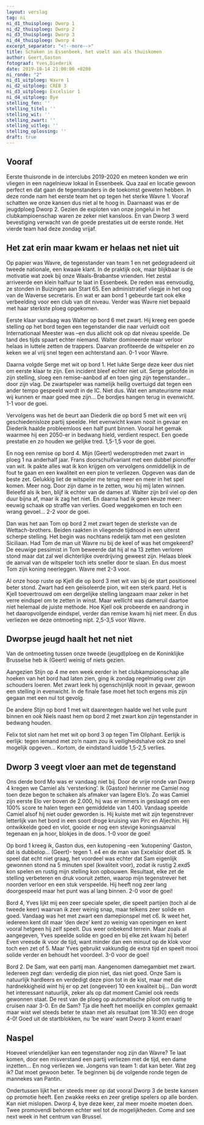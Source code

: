 ```yaml
---
layout: verslag
tag: ni
ni_d1_thuisploeg: Dworp 1
ni_d2_thuisploeg: Dworp 2
ni_d3_thuisploeg: Dworp 3
ni_d4_thuisploeg: Dworp 4
excerpt_separator: "<!--more-->"
title: Schaken in Essenbeek, het voelt aan als thuiskomen
author: Geert,Gaston
fotograaf: Yves,Diederik
date: 2019-10-14 21:00:00 +0200
ni_ronde: "2"
ni_d1_uitploeg: Wavre 1
ni_d2_uitploeg: CREB 3
ni_d3_uitploeg: Excelsior 1
ni_d4_uitploeg: Bye
stelling_fen: ''
stelling_titel: ''
stelling_wit: ''
stelling_zwart: ''
stelling_uitleg: ''
stelling_oplossing: ''
draft: true
---
```

## Vooraf

Eerste thuisronde in de interclubs 2019-2020 en meteen konden we erin vliegen in een nagelnieuw lokaal in Essenbeek. Qua zaal en locatie gewoon perfect en dat gaan de tegenstanders in de toekomst geweten hebben. In deze ronde nam het eerste team het op tegen het sterke Wavre 1. Vooraf schatten we onze kansen dus niet al te hoog in. Daarnaast was er de jeugdploeg Dworp 2. Gezien de exploten van onze jongelui in het clubkampioenschap waren ze zeker niet kansloos. En van Dworp 3 werd bevestiging verwacht van de goede prestaties uit de eerste ronde. Het vierde team had deze zondag vrijaf.<!--more-->

## Het zat erin maar kwam er helaas net niet uit

Op papier was Wavre, de tegenstander van team 1 en net gedegradeerd uit tweede nationale, een kwaaie klant. In de praktijk ook, maar blijkbaar is de motivatie wat zoek bij onze Waals-Brabantse vrienden. Het zestal arriveerde een klein halfuur te laat in Essenbeek. De reden was eenvoudig, ze stonden in Buizingen aan Start 65. Een administratief vliegje in het oog van de Waverse secretaris. En wat er aan bord 1 gebeurde tart ook elke verbeelding voor een club van dit niveau. Verder was Wavre niet bepaald met haar sterkste ploeg opgekomen.

Eerste klaar vandaag was Walter op bord 6 met zwart. Hij kreeg een goede stelling op het bord tegen een tegenstander die naar verluidt ooit Internationaal Meester was –en dus allicht ook op dat niveau speelde. De tand des tijds spaart echter niemand. Walter domineerde maar verloor helaas in luttele zetten de trappers. Daarvan profiteerde de witspeler en zo keken we al vrij snel tegen een achterstand aan. 0-1 voor Wavre.

Daarna volgde Serge met wit op bord 1. Het lukte Serge deze keer dus niet om eerste klaar te zijn. Een incident bleef echter niet uit. Serge geloofde in zijn stelling, sloeg een remise-aanbod af en toen ging zijn tegenstander... door zijn vlag. De zwartspeler was namelijk heilig overtuigd dat tegen een ander tempo gespeeld wordt in de IC. Niet dus.  Wat een amateurisme maar wij kunnen er maar goed mee zijn... De bordjes hangen terug in evenwicht. 1-1 voor de goei.

Vervolgens was het de beurt aan Diederik die op bord 5 met wit een vrij geschiedenisloze partij speelde. Het evenwicht kwam nooit in gevaar en Diederik haalde probleemloos een half punt binnen. Vooral het gemak waarmee hij een 2050-er in bedwang hield, verdient respect. Een goede prestatie en zo houden we gelijke tred. 1,5-1,5 voor de goei.

En nog een remise op bord 4. Mijn (Geert) wederoptreden met zwart in ploeg 1 na anderhalf jaar. Frans doorschuifvariant met een dubbel pionoffer van wit. Ik pakte alles wat ik kon krijgen om vervolgens onmiddellijk in de fout te gaan en een kwaliteit en een pion te verliezen. Opgeven was dan de beste zet. Gelukkig liet de witspeler me terug meer en meer in het spel komen. Meer nog. Door zijn dame in te zetten, wou hij mij laten winnen. Beleefd als ik ben, blijf ik echter van de dames af. Walter zijn bril viel op den duur bijna af, maar ik zag het niet. En daarna had ik geen keuze meer: eeuwig schaak op straffe van verlies. Goed weggekomen en toch een wrang gevoel... 2-2 voor de goei.

Dan was het aan Tom op bord 2 met zwart tegen de sterkste van de Wettach-brothers. Beiden raakten in vliegende tijdnood in een uiterst scherpe stelling. Het begin was nochtans redelijk tam met een gesloten Siciliaan. Had Tom de man uit Wavre nu bij de keel of was het omgekeerd? De eeuwige pessimist in Tom beweerde dat hij al na 13 zetten verloren stond maar dat zal wel dichterlijke overdrijving geweest zijn. Helaas bleek de aanval van de witspeler toch iets sneller door te slaan. En dus moest Tom zijn koning neerleggen. Wavre met 2-3 voor.

Al onze hoop ruste op Kjell die op bord 3 met wit van bij de start positioneel beter stond. Zwart had een geïsoleerde pion, wit een sterk paard. Het is Kjell toevertrouwd om een dergelijke stelling langzaam maar zeker in het verre eindspel om te zetten in winst. Maar wellicht was dameruil daartoe niet helemaal de juiste methode. Hoe Kjell ook probeerde en aandrong in het daaropvolgende eindspel, verder dan remise kwam hij niet meer. En dus verliezen we deze ontmoeting nipt. 2,5-3,5 voor Wavre.

## Dworpse jeugd haalt het net niet

Van de ontmoeting tussen onze tweede (jeugd)ploeg en de Koninklijke Brusselse heb ik (Geert) weinig of niets gezien.

Aangezien Stijn op 4 me een week eerder in het clubkampioenschap alle hoeken van het bord had laten zien, ging ik zondag regelmatig over zijn schouders loeren. Met zwart leek hij ogenschijnlijk nooit in gevaar, gewoon een stelling in evenwicht. In de finale fase moet het toch ergens mis zijn gegaan met een nul tot gevolg.

De andere Stijn op bord 1 met wit daarentegen haalde wel het volle punt binnen en ook Niels naast hem op bord 2 met zwart kon zijn tegenstander in bedwang houden.

Felix tot slot nam het met wit op bord 3 op tegen Tim Oliphant. Eerlijk is eerlijk: tegen iemand met zo’n naam zou ik veiligheidshalve ook zo snel mogelijk opgeven... Kortom, de eindstand luidde 1,5-2,5 verlies.

## Dworp 3 veegt vloer aan met de tegenstand

Ons derde bord Mo was er vandaag niet bij. Door de vrije ronde van Dworp 4 kregen we Camiel als ‘versterking’. Ik (Gaston) herinner me Camiel nog toen deze begon te schaken als afmaker van lagere Elo’s. Zo was Camiel zijn eerste Elo ver boven de 2.000, hij was er immers in geslaagd om een 100% score te halen tegen een gemiddelde van 1.400. Vandaag speelde Camiel alsof hij niet ouder geworden is. Hij kuiste met wit zijn tegenstrever letterlijk van het bord in een soort droge kruising van Pirc en Aljechin. Hij ontwikkelde goed en vlot, gooide er nog een stevige koningsaanval tegenaan en ja hoor, blokjes in de doos. 1-0 voor de goei!

Op bord 1 kreeg ik, Gaston dus, een kutopening -een ‘kutopening’ Gaston, dat is dubbelop... (Geert)- tegen 1. e4  en de man van Excelsior doet d5. Ik speel dat echt niet graag, het voordeel was echter dat Sam eigenlijk gewonnen stond na 5 minuten spel (kwaliteit voor), zodat ik rustig 2.exd5 kon spelen en rustig mijn stelling kon opbouwen. Resultaat, elke zet de stelling verbeteren en druk vooruit zetten, waarop mijn tegenstrever het noorden verloor en een stuk verspeelde. Hij heeft nog zeer lang doorgespeeld maar het punt was al lang binnen. 2-0 voor de goei!

Bord 4, Yves lijkt mij een zeer speciale speler, die speelt partijen (toch al de tweede keer) waarvan ik zeer weinig snap, maar telkens zeer solide en goed. Vandaag was het met zwart een damepionspel met c6. Ik weet het, iedereen kent dit maar ‘den deze’ kent zo weinig van openingen en kent vooral hetgeen hij zelf speelt. Dus weer onbekend terrein. Maar zoals al aangegeven, Yves speelde solide en goed en bij elke zet kwam hij beter! Even vreesde ik voor de tijd, want minder dan een minuut op de klok voor toch een zet of 5. Maar Yves gebruikt vakkundig de extra tijd en speelt mooi solide verder en behoudt het voordeel. 3-0 voor de goei!

Bord 2. De Sam, wat een partij man. Aangenomen damegambiet met zwart. Iedereen zegt dan: verdedig die pion niet, das niet goed. Onze Sam is natuurlijk hardleers en verdedigt deze pion tot in de kist, maar met die hardnekkigheid wint hij er op zet (ongeveer) 10 een kwaliteit bij... Dan wordt het interessant natuurlijk, zeker als op dat moment Camiel ook reeds gewonnen staat. De rest van de ploeg op automatische piloot om rustig te cruisen naar 3-0. En de Sam? Tja die heeft het moeilijk en complex gemaakt maar wist wel steeds beter te staan met als resultaat (om 18:30) een droge 4-0! Goed uit de startblokken, nu ‘be ware’ want Dworp 3 komt eraan!

## Naspel

Hoeveel vriendelijker kan een tegenstander nog zijn dan Wavre? Te laat komen, door een misverstand een partij verliezen met de tijd, een dame inzetten... En nog verliezen we. Jongens van team 1: dat kan beter. Wat zeg ik? Dat moet gewoon beter. Te beginnen bij de volgende ronde tegen de mannekes van Pantin.

Ondertussen lijkt het er steeds meer op dat vooral Dworp 3 de beste kansen op promotie heeft. Een zwakke reeks en zeer gretige spelers op alle borden. Kan niet mislopen. Dworp 4, bye deze keer, zal meer moeite moeten doen. Twee promovendi behoren echter wel tot de mogelijkheden. Come and see next week in het centrum van Brussel.
